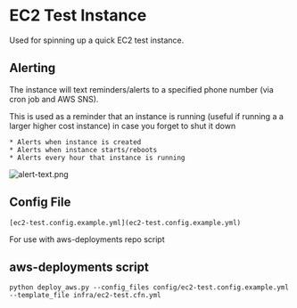 # EC2 Test Instance

Used for spinning up a quick EC2 test instance. 

## Alerting

The instance will text reminders/alerts to a specified phone number (via cron job and AWS SNS).  

This is used as a reminder that an instance is running (useful if running a a larger higher cost instance) in case you forget to shut it down  

    * Alerts when instance is created  
    * Alerts when instance starts/reboots  
    * Alerts every hour that instance is running  
    
![alert-text.png](../img/alert-text.png)  

## Config File  

`[ec2-test.config.example.yml](ec2-test.config.example.yml)`

For use with aws-deployments repo script

## aws-deployments script

`python deploy_aws.py --config_files config/ec2-test.config.example.yml --template_file infra/ec2-test.cfn.yml`

